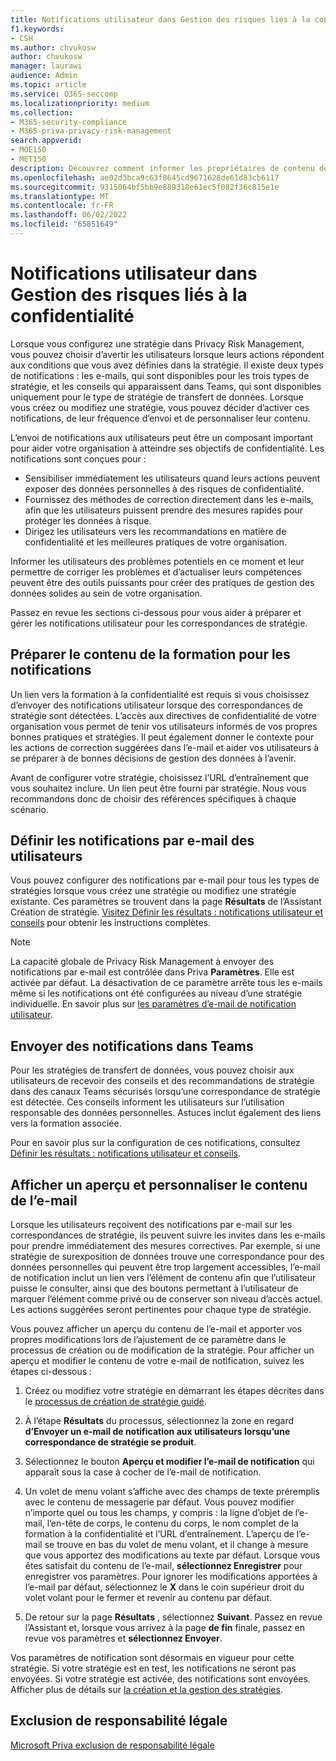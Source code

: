 ```yaml
---
title: Notifications utilisateur dans Gestion des risques liés à la confidentialité
f1.keywords:
- CSH
ms.author: chvukosw
author: chvukosw
manager: laurawi
audience: Admin
ms.topic: article
ms.service: O365-seccomp
ms.localizationpriority: medium
ms.collection:
- M365-security-compliance
- M365-priva-privacy-risk-management
search.appverid:
- MOE150
- MET150
description: Découvrez comment informer les propriétaires de contenu des correspondances de stratégie trouvées par Gestion des risques de confidentialité Microsoft Priva et comment ils peuvent utiliser ces notifications par e-mail pour corriger les problèmes.
ms.openlocfilehash: ae02d3bca9c63f8645cd9671628de61d83cb6117
ms.sourcegitcommit: 9315064bf5bb9e889318e61ec5f082f36c815e1e
ms.translationtype: MT
ms.contentlocale: fr-FR
ms.lasthandoff: 06/02/2022
ms.locfileid: "65851649"
---
```

# <a name="user-notifications-in-privacy-risk-management"></a>Notifications utilisateur dans Gestion des risques liés à la confidentialité

Lorsque vous configurez une stratégie dans Privacy Risk Management, vous pouvez choisir d’avertir les utilisateurs lorsque leurs actions répondent aux conditions que vous avez définies dans la stratégie. Il existe deux types de notifications : les e-mails, qui sont disponibles pour les trois types de stratégie, et les conseils qui apparaissent dans Teams, qui sont disponibles uniquement pour le type de stratégie de transfert de données. Lorsque vous créez ou modifiez une stratégie, vous pouvez décider d’activer ces notifications, de leur fréquence d’envoi et de personnaliser leur contenu.

L’envoi de notifications aux utilisateurs peut être un composant important pour aider votre organisation à atteindre ses objectifs de confidentialité. Les notifications sont conçues pour :

- Sensibiliser immédiatement les utilisateurs quand leurs actions peuvent exposer des données personnelles à des risques de confidentialité.
- Fournissez des méthodes de correction directement dans les e-mails, afin que les utilisateurs puissent prendre des mesures rapides pour protéger les données à risque.
- Dirigez les utilisateurs vers les recommandations en matière de confidentialité et les meilleures pratiques de votre organisation.

Informer les utilisateurs des problèmes potentiels en ce moment et leur permettre de corriger les problèmes et d’actualiser leurs compétences peuvent être des outils puissants pour créer des pratiques de gestion des données solides au sein de votre organisation.

Passez en revue les sections ci-dessous pour vous aider à préparer et gérer les notifications utilisateur pour les correspondances de stratégie.

## <a name="prepare-training-content-for-notifications"></a>Préparer le contenu de la formation pour les notifications

Un lien vers la formation à la confidentialité est requis si vous choisissez d’envoyer des notifications utilisateur lorsque des correspondances de stratégie sont détectées. L’accès aux directives de confidentialité de votre organisation vous permet de tenir vos utilisateurs informés de vos propres bonnes pratiques et stratégies. Il peut également donner le contexte pour les actions de correction suggérées dans l’e-mail et aider vos utilisateurs à se préparer à de bonnes décisions de gestion des données à l’avenir.

Avant de configurer votre stratégie, choisissez l’URL d’entraînement que vous souhaitez inclure. Un lien peut être fourni par stratégie. Nous vous recommandons donc de choisir des références spécifiques à chaque scénario.

## <a name="set-user-email-notifications"></a>Définir les notifications par e-mail des utilisateurs

Vous pouvez configurer des notifications par e-mail pour tous les types de stratégies lorsque vous créez une stratégie ou modifiez une stratégie existante. Ces paramètres se trouvent dans la page **Résultats** de l’Assistant Création de stratégie. [Visitez Définir les résultats : notifications utilisateur et conseils](risk-management-policies.md#define-outcomes-user-email-notifications-and-tips) pour obtenir les instructions complètes.

> [!NOTE]
> La capacité globale de Privacy Risk Management à envoyer des notifications par e-mail est contrôlée dans Priva **Paramètres**. Elle est activée par défaut. La désactivation de ce paramètre arrête tous les e-mails même si les notifications ont été configurées au niveau d’une stratégie individuelle. En savoir plus sur [les paramètres d’e-mail de notification utilisateur](priva-settings.md#user-notification-emails).

## <a name="send-notifications-in-teams"></a>Envoyer des notifications dans Teams

Pour les stratégies de transfert de données, vous pouvez choisir aux utilisateurs de recevoir des conseils et des recommandations de stratégie dans des canaux Teams sécurisés lorsqu’une correspondance de stratégie est détectée. Ces conseils informent les utilisateurs sur l’utilisation responsable des données personnelles. Astuces inclut également des liens vers la formation associée.

Pour en savoir plus sur la configuration de ces notifications, consultez [Définir les résultats : notifications utilisateur et conseils](risk-management-policies.md#define-outcomes-user-email-notifications-and-tips).

## <a name="preview-and-customize-email-content"></a>Afficher un aperçu et personnaliser le contenu de l’e-mail

Lorsque les utilisateurs reçoivent des notifications par e-mail sur les correspondances de stratégie, ils peuvent suivre les invites dans les e-mails pour prendre immédiatement des mesures correctives. Par exemple, si une stratégie de surexposition de données trouve une correspondance pour des données personnelles qui peuvent être trop largement accessibles, l’e-mail de notification inclut un lien vers l’élément de contenu afin que l’utilisateur puisse le consulter, ainsi que des boutons permettant à l’utilisateur de marquer l’élément comme privé ou de conserver son niveau d’accès actuel. Les actions suggérées seront pertinentes pour chaque type de stratégie.

Vous pouvez afficher un aperçu du contenu de l’e-mail et apporter vos propres modifications lors de l’ajustement de ce paramètre dans le processus de création ou de modification de la stratégie. Pour afficher un aperçu et modifier le contenu de votre e-mail de notification, suivez les étapes ci-dessous :

1. Créez ou modifiez votre stratégie en démarrant les étapes décrites dans le [processus de création de stratégie guidé](risk-management-policies.md#custom-setup-guided-process-to-choose-all-settings).

2. À l’étape **Résultats** du processus, sélectionnez la zone en regard **d’Envoyer un e-mail de notification aux utilisateurs lorsqu’une correspondance de stratégie se produit**.

3. Sélectionnez le bouton **Aperçu et modifier l’e-mail de notification** qui apparaît sous la case à cocher de l’e-mail de notification.

4. Un volet de menu volant s’affiche avec des champs de texte préremplis avec le contenu de messagerie par défaut. Vous pouvez modifier n’importe quel ou tous les champs, y compris : la ligne d’objet de l’e-mail, l’en-tête de corps, le contenu du corps, le nom complet de la formation à la confidentialité et l’URL d’entraînement. L’aperçu de l’e-mail se trouve en bas du volet de menu volant, et il change à mesure que vous apportez des modifications au texte par défaut. Lorsque vous êtes satisfait du contenu de l’e-mail, **sélectionnez Enregistrer** pour enregistrer vos paramètres. Pour ignorer les modifications apportées à l’e-mail par défaut, sélectionnez le **X** dans le coin supérieur droit du volet volant pour le fermer et revenir au contenu par défaut.

5. De retour sur la page **Résultats** , sélectionnez **Suivant**. Passez en revue l’Assistant et, lorsque vous arrivez à la page **de fin** finale, passez en revue vos paramètres et **sélectionnez Envoyer**.

Vos paramètres de notification sont désormais en vigueur pour cette stratégie. Si votre stratégie est en test, les notifications ne seront pas envoyées. Si votre stratégie est activée, des notifications sont envoyées. Afficher plus de détails sur [la création et la gestion des stratégies](risk-management-policies.md).


## <a name="legal-disclaimer"></a>Exclusion de responsabilité légale

[Microsoft Priva exclusion de responsabilité légale](priva-disclaimer.md)
